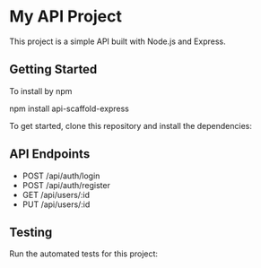 # My API Project

This project is a simple API built with Node.js and Express.

## Getting Started

To install by npm 

npm install api-scaffold-express

To get started, clone this repository and install the dependencies:


## API Endpoints

- POST /api/auth/login
- POST /api/auth/register
- GET /api/users/:id
- PUT /api/users/:id

## Testing

Run the automated tests for this project:

